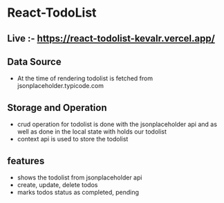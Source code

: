 # React-TodoList

## Live :- https://react-todolist-kevalr.vercel.app/

## Data Source
- At the time of rendering todolist is fetched from jsonplaceholder.typicode.com

## Storage and Operation
- crud operation for todolist is done with the jsonplaceholder api and as well as done in the local state with holds our todolist
- context api is used to store the todolist

## features
- shows the todolist from jsonplaceholder api
- create, update, delete todos
- marks todos status as completed, pending
